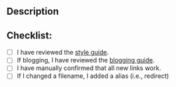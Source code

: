 ## Description

## Checklist:

- [ ] I have reviewed the [style guide](../STYLE-GUIDE.md).
- [ ] If blogging, I have reviewed the [blogging guide](../BLOGGING.md).
- [ ] I have manually confirmed that all new links work.
- [ ] If I changed a filename, I added a alias (i.e., redirect)
